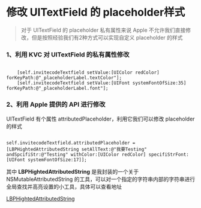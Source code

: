 # 修改 UITextField 的 placeholder样式

> 对于 UITextField 的 placeholder 私有属性来说 Apple 不允许我们直接修改，但是按照经验我们有2种方式可以实现自定义 placeholder 的样式


### 1、利用 KVC 对 UITextField 的私有属性修改

```

    [self.invitecodeTextfield setValue:[UIColor redColor] forKeyPath:@"_placeholderLabel.textColor"];
    [self.invitecodeTextfield setValue:[UIFont systemFontOfSize:35] forKeyPath:@"_placeholderLabel.font"];

```


### 2、利用 Apple 提供的 API 进行修改

UITextField 有个属性 attributedPlaceholder，利用它我们可以修改 placeholder 的样式


```

self.invitecodeTextfield.attributedPlaceholder =  [LBPHightedAttributedString setAllText:@"我要Testing" andSpcifiStr:@"Testing" withColor:[UIColor redColor] specifiStrFont:[UIFont systemFontOfSize:17]];

```


其中 **LBPHightedAttributedString** 是我封装的一个关于 NSMutableAttributedString 的工具，可以对一个指定的字符串内部的字符串进行全局查找并高亮设置的小工具，具体可以查看地址


[LBPHightedAttributedString](https://github.com/FantasticLBP/BlogDemos/tree/master/LBPAttributedStringTools/LBPHightedAttributedString "LBPHightedAttributedString")




